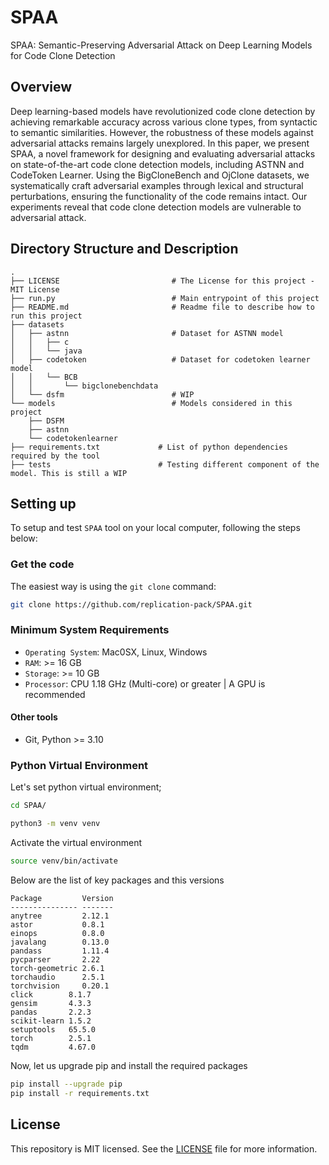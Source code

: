 # SPAA
SPAA: Semantic-Preserving Adversarial Attack on Deep Learning Models for Code Clone Detection
## Overview
Deep learning-based models have revolutionized code clone detection by achieving remarkable accuracy across various clone types, from syntactic to semantic similarities. However, the robustness of these models against adversarial attacks remains largely unexplored. In this paper, we present SPAA, a novel framework for designing and evaluating adversarial attacks on state-of-the-art code clone detection models, including ASTNN and CodeToken Learner. Using the BigCloneBench and OjClone datasets, we systematically craft adversarial examples through lexical and structural perturbations, ensuring the functionality of the code remains intact. Our experiments reveal that code clone detection models are vulnerable to adversarial attack.

## Directory Structure and Description
```
.
├── LICENSE                         # The License for this project - MIT License
├── run.py                          # Main entrypoint of this project
├── README.md                       # Readme file to describe how to run this project
├── datasets
│   ├── astnn                       # Dataset for ASTNN model
│   │   ├── c
│   │   └── java
│   ├── codetoken                   # Dataset for codetoken learner model
│   │   └── BCB
│   │       └── bigclonebenchdata   
│   └── dsfm                        # WIP
└── models                          # Models considered in this project
    ├── DSFM
    ├── astnn
    └── codetokenlearner
├── requirements.txt             # List of python dependencies required by the tool
├── tests                        # Testing different component of the model. This is still a WIP
```


## Setting up 
To setup and test `SPAA` tool on your local computer, following the steps below:
### Get the code
The easiest way is using the `git clone` command:

```bash
git clone https://github.com/replication-pack/SPAA.git
```
### Minimum System Requirements
- `Operating System`: Mac0SX, Linux, Windows
- `RAM`: >= 16 GB
- `Storage`: >= 10 GB
- `Processor`: CPU 1.18 GHz (Multi-core) or greater | A GPU is recommended
#### Other tools
- Git, Python >= 3.10
### Python Virtual Environment
Let's set python virtual environment;

```bash
cd SPAA/

python3 -m venv venv
```
Activate the virtual environment 

```bash
source venv/bin/activate
```
Below are the list of key packages and this versions 
```
Package         Version
--------------- -------
anytree         2.12.1
astor           0.8.1
einops          0.8.0
javalang        0.13.0
pandass         1.11.4
pycparser       2.22
torch-geometric 2.6.1
torchaudio      2.5.1
torchvision     0.20.1
click        8.1.7
gensim       4.3.3
pandas       2.2.3
scikit-learn 1.5.2
setuptools   65.5.0
torch        2.5.1
tqdm         4.67.0
```

Now, let us upgrade pip and install the required packages
```bash
pip install --upgrade pip
pip install -r requirements.txt
```

## License
This repository is MIT licensed. See the [LICENSE](./LICENSE) file for more information.
